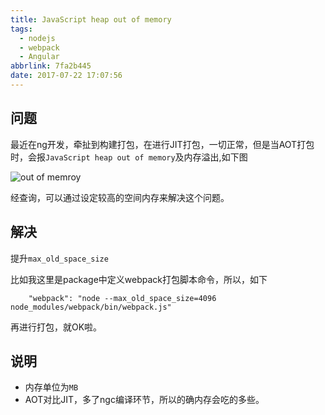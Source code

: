 ```yaml
---
title: JavaScript heap out of memory
tags:
  - nodejs
  - webpack
  - Angular
abbrlink: 7fa2b445
date: 2017-07-22 17:07:56
---
```

## 问题
最近在ng开发，牵扯到构建打包，在进行JIT打包，一切正常，但是当AOT打包时，会报`JavaScript heap out of memory`及内存溢出,如下图

![out of memroy](https://static.1991421.cn/JavaScript%20heap%20out%20of%20memory.jpg)

经查询，可以通过设定较高的空间内存来解决这个问题。

## 解决
提升`max_old_space_size`

比如我这里是package中定义webpack打包脚本命令，所以，如下

```
    "webpack": "node --max_old_space_size=4096 node_modules/webpack/bin/webpack.js"
```
再进行打包，就OK啦。

## 说明
+ 内存单位为`MB`
+ AOT对比JIT，多了ngc编译环节，所以的确内存会吃的多些。
